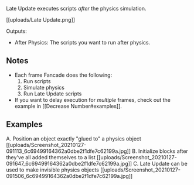 Late Update executes scripts _after_ the physics simulation.

[[uploads/Late Update.png]]

Outputs:
- After Physics: The scripts you want to run after physics.

## Notes 

- Each frame Fancade does the following:
    1. Run scripts
    2. Simulate physics
    3. Run Late Update scripts
- If you want to delay execution for _multiple_ frames, check out the example in [[Decrease Number#examples]].

## Examples

A. Position an object exactly "glued to" a physics object
[[uploads/Screenshot_20210127-091113_6c69499164362a0dbe2f1dfe7c62199a.jpg]]
B. Initialize blocks after they've all added themselves to a list
[[uploads/Screenshot_20210127-091647_6c69499164362a0dbe2f1dfe7c62199a.jpg]]
C. Late Update can be used to make invisible physics objects
[[uploads/Screenshot_20210127-091506_6c69499164362a0dbe2f1dfe7c62199a.jpg]]

